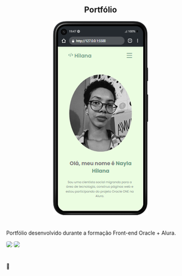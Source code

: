 <h2 style="text-align:center"> Portfólio </h2>

<div style="display: flex; justify-content: center;">
  <img src="./assets/imagens/telamobile.png" alt="tela do portfolio"/>
</div>

#

Portfólio desenvolvido durante a formação Front-end Oracle + Alura.

<div>
    <img src="https://img.shields.io/badge/HTML5-E34F26?style=for-the-badge&logo=html5&logoColor=white" style="border-radius:4px"/>
    <img src="https://img.shields.io/badge/CSS3-1572B6?style=for-the-badge&logo=css3&logoColor=white" style="border-radius:4px"/>
</div>

#

🔗 




